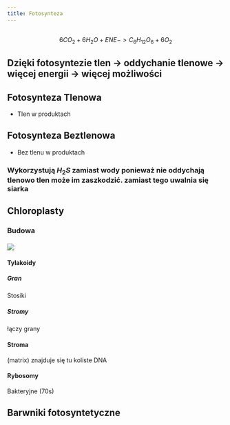 ```yaml
---
title: Fotosynteza
---
```


## 
$$6CO_2 + 6H_2O + ENE -> C_6H_{12}O_6 + 6O_2$$
## Dzięki fotosyntezie tlen → oddychanie tlenowe → więcej energii → więcej możliwości
## Fotosynteza Tlenowa
- Tlen w produktach
## Fotosynteza Beztlenowa
- Bez tlenu w produktach
### Wykorzystują $H_2S$ zamiast wody ponieważ **nie oddychają tlenowo** tlen może im zaszkodzić. zamiast tego uwalnia się siarka
## **Chloroplasty**
### Budowa
#### ![](https://external-content.duckduckgo.com/iu/?u=http%3A%2F%2Fe-biotechnologia.pl%2Fobrazki%2Ffotosynteza1.jpg&f=1&nofb=1)
#### Tylakoidy
##### Gran
Stosiki
##### Stromy
łączy grany
#### Stroma
(matrix) znajduje się tu koliste DNA
#### Rybosomy
Bakteryjne (70s)
###
## Barwniki fotosyntetyczne
